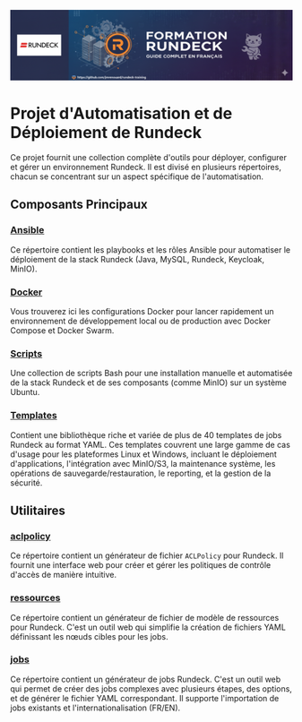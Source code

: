 ![rundeck-training](banner.png)
# Projet d'Automatisation et de Déploiement de Rundeck

Ce projet fournit une collection complète d'outils pour déployer, configurer et gérer un environnement Rundeck. Il est divisé en plusieurs répertoires, chacun se concentrant sur un aspect spécifique de l'automatisation.

## Composants Principaux

### [Ansible](./ansible/README.md)
Ce répertoire contient les playbooks et les rôles Ansible pour automatiser le déploiement de la stack Rundeck (Java, MySQL, Rundeck, Keycloak, MinIO).

### [Docker](./docker/README.md)
Vous trouverez ici les configurations Docker pour lancer rapidement un environnement de développement local ou de production avec Docker Compose et Docker Swarm.

### [Scripts](./scripts/README.md)
Une collection de scripts Bash pour une installation manuelle et automatisée de la stack Rundeck et de ses composants (comme MinIO) sur un système Ubuntu.

### [Templates](./templates/README.md)
Contient une bibliothèque riche et variée de plus de 40 templates de jobs Rundeck au format YAML. Ces templates couvrent une large gamme de cas d'usage pour les plateformes Linux et Windows, incluant le déploiement d'applications, l'intégration avec MinIO/S3, la maintenance système, les opérations de sauvegarde/restauration, le reporting, et la gestion de la sécurité.

## Utilitaires

### [aclpolicy](./aclpolicy/README.md)
Ce répertoire contient un générateur de fichier `ACLPolicy` pour Rundeck. Il fournit une interface web pour créer et gérer les politiques de contrôle d'accès de manière intuitive.

### [ressources](./ressources/README.md)
Ce répertoire contient un générateur de fichier de modèle de ressources pour Rundeck. C'est un outil web qui simplifie la création de fichiers YAML définissant les nœuds cibles pour les jobs.

### [jobs](./jobs/README.md)
Ce répertoire contient un générateur de jobs Rundeck. C'est un outil web qui permet de créer des jobs complexes avec plusieurs étapes, des options, et de générer le fichier YAML correspondant. Il supporte l'importation de jobs existants et l'internationalisation (FR/EN).

